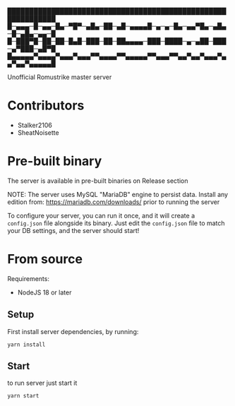 █████████████████████████████████████████████████████████████
█─▄▄▄─█─▄▄─█▄─▀█▀─▄█▄─██─▄█─▄▄▄▄█─▄─▄─█▄─▄▄▀█▄─▄█▄─█─▄█▄─▄▄─█
█─███▀█─██─██─█▄█─███─██─██▄▄▄▄─███─████─▄─▄██─███─▄▀███─▄█▀█
█▄▄▄▄▄▀▄▄▄▄▀▄▄▄▀▄▄▄▀▀▄▄▄▄▀▀▄▄▄▄▄▀▀▄▄▄▀▀▄▄▀▄▄▀▄▄▄▀▄▄▀▄▄▀▄▄▄▄▄█

Unofficial Romustrike master server

# Contributors

- Stalker2106
- SheatNoisette

# Pre-built binary

The server is available in pre-built binaries on Release section

NOTE: The server uses MySQL "MariaDB" engine to persist data.
Install any edition from: https://mariadb.com/downloads/ prior to running the server

To configure your server, you can run it once, and it will create a `config.json` file alongside its binary.
Just edit the `config.json` file to match your DB settings, and the server should start!

# From source

Requirements:
- NodeJS 18 or later

## Setup

First install server dependencies, by running:

    yarn install

## Start

to run server just start it

    yarn start